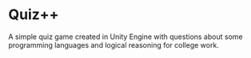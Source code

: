 # Quiz++
A simple quiz game created in Unity Engine with questions about some programming languages and logical reasoning  for college work.
